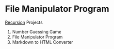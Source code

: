 # File Manipulator Program

[Recursion](https://recursionist.io/) Projects

1. Number Guessing Game
2. File Manipulator Program
3. Markdown to HTML Converter

